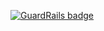 
[![GuardRails badge](https://badges.production.guardrails.io/shtakai/cd_mean_angular_first.svg)](https://www.guardrails.io)
